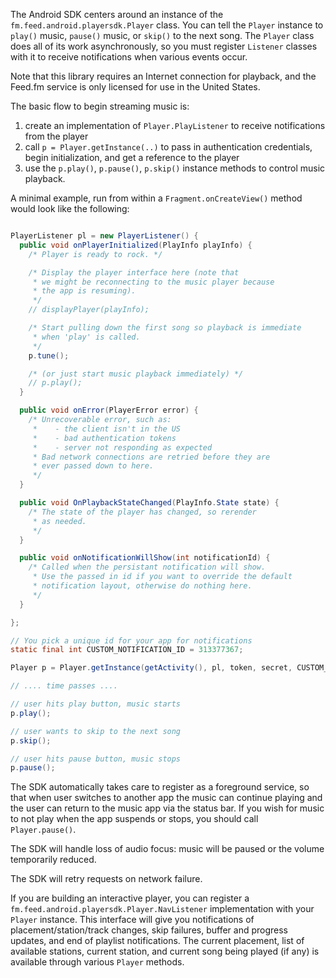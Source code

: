
The Android SDK centers around an instance of the `fm.feed.android.playersdk.Player` class.
You can tell the `Player` instance to `play()` music, `pause()` music,
or `skip()` to the next song. The `Player` class does all of its work
asynchronously, so you must register `Listener` classes with it to
receive notifications when various events occur.

Note that this library requires an Internet connection for playback,
and the Feed.fm service is only licensed for use in the United States.

The basic flow to begin streaming music is:

1. create an implementation of `Player.PlayListener` to receive notifications 
  from the player
2. call `p = Player.getInstance(..)` to pass in authentication credentials,
  begin initialization, and get a reference to the player
3. use the `p.play()`, `p.pause()`, `p.skip()` instance methods 
  to control music playback.

A minimal example, run from within a `Fragment.onCreateView()` method
would look like the following:

```java

PlayerListener pl = new PlayerListener() {
  public void onPlayerInitialized(PlayInfo playInfo) {
    /* Player is ready to rock. */

    /* Display the player interface here (note that
     * we might be reconnecting to the music player because
     * the app is resuming).
     */
    // displayPlayer(playInfo);

    /* Start pulling down the first song so playback is immediate
     * when 'play' is called.
     */
    p.tune();

    /* (or just start music playback immediately) */
    // p.play();
  }

  public void onError(PlayerError error) {
    /* Unrecoverable error, such as:
     *    - the client isn't in the US
     *    - bad authentication tokens
     *    - server not responding as expected
     * Bad network connections are retried before they are
     * ever passed down to here.
     */
  }

  public void OnPlaybackStateChanged(PlayInfo.State state) {
    /* The state of the player has changed, so rerender
     * as needed.
     */
  }

  public void onNotificationWillShow(int notificationId) {
    /* Called when the persistant notification will show.
     * Use the passed in id if you want to override the default
     * notification layout, otherwise do nothing here.
     */
  }

};

// You pick a unique id for your app for notifications
static final int CUSTOM_NOTIFICATION_ID = 313377367;

Player p = Player.getInstance(getActivity(), pl, token, secret, CUSTOM_NOTIFICATION_ID);

// .... time passes ....

// user hits play button, music starts
p.play();

// user wants to skip to the next song
p.skip();

// user hits pause button, music stops
p.pause();
```

The SDK automatically takes care to register as a foreground service, so that
when user switches to another app the music can continue playing and the
user can return to the music app via the status bar. If you wish for music to
not play when the app suspends or stops, you should call `Player.pause()`.

The SDK will handle loss of audio focus: music will be paused or the volume
temporarily reduced.

The SDK will retry requests on network failure.

If you are building an interactive player, you can register a
`fm.feed.android.playersdk.Player.NavListener`
implementation with your `Player` instance. This interface will give you
notifications of placement/station/track changes, skip failures, buffer and progress
updates, and end of playlist notifications. The current placement, list of
available stations, current station, and current song being played (if any) is
available through various `Player` methods.





